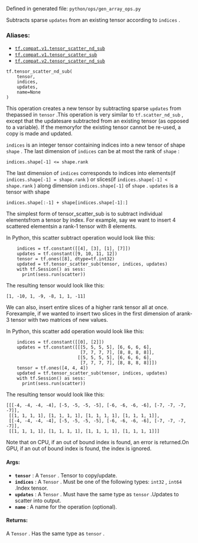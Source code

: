 
Defined in generated file:  `python/ops/gen_array_ops.py` 

Subtracts sparse  `updates`  from an existing tensor according to  `indices` .


### Aliases:
- [ `tf.compat.v1.tensor_scatter_nd_sub` ](/api_docs/python/tf/tensor_scatter_nd_sub)
- [ `tf.compat.v1.tensor_scatter_sub` ](/api_docs/python/tf/tensor_scatter_nd_sub)
- [ `tf.compat.v2.tensor_scatter_nd_sub` ](/api_docs/python/tf/tensor_scatter_nd_sub)


```
tf.tensor_scatter_nd_sub(
    tensor,
    indices,
    updates,
    name=None
)

```


This operation creates a new tensor by subtracting sparse  `updates`  from thepassed in  `tensor` .This operation is very similar to  `tf.scatter_nd_sub` , except that the updatesare subtracted from an existing tensor (as opposed to a variable). If the memoryfor the existing tensor cannot be re-used, a copy is made and updated.

 `indices`  is an integer tensor containing indices into a new tensor of shape `shape` .  The last dimension of  `indices`  can be at most the rank of  `shape` :


```
indices.shape[-1] <= shape.rank

```


The last dimension of  `indices`  corresponds to indices into elements(if  `indices.shape[-1] = shape.rank` ) or slices(if  `indices.shape[-1] < shape.rank` ) along dimension  `indices.shape[-1]`  of `shape` .   `updates`  is a tensor with shape


```
indices.shape[:-1] + shape[indices.shape[-1]:]

```


The simplest form of tensor_scatter_sub is to subtract individual elementsfrom a tensor by index. For example, say we want to insert 4 scattered elementsin a rank-1 tensor with 8 elements.

In Python, this scatter subtract operation would look like this:


```
    indices = tf.constant([[4], [3], [1], [7]])
    updates = tf.constant([9, 10, 11, 12])
    tensor = tf.ones([8], dtype=tf.int32)
    updated = tf.tensor_scatter_sub(tensor, indices, updates)
    with tf.Session() as sess:
      print(sess.run(scatter))

```


The resulting tensor would look like this:


```
[1, -10, 1, -9, -8, 1, 1, -11]

```


We can also, insert entire slices of a higher rank tensor all at once. Forexample, if we wanted to insert two slices in the first dimension of arank-3 tensor with two matrices of new values.

In Python, this scatter add operation would look like this:


```
    indices = tf.constant([[0], [2]])
    updates = tf.constant([[[5, 5, 5, 5], [6, 6, 6, 6],
                            [7, 7, 7, 7], [8, 8, 8, 8]],
                           [[5, 5, 5, 5], [6, 6, 6, 6],
                            [7, 7, 7, 7], [8, 8, 8, 8]]])
    tensor = tf.ones([4, 4, 4])
    updated = tf.tensor_scatter_sub(tensor, indices, updates)
    with tf.Session() as sess:
      print(sess.run(scatter))

```


The resulting tensor would look like this:


```
[[[-4, -4, -4, -4], [-5, -5, -5, -5], [-6, -6, -6, -6], [-7, -7, -7, -7]],
 [[1, 1, 1, 1], [1, 1, 1, 1], [1, 1, 1, 1], [1, 1, 1, 1]],
 [[-4, -4, -4, -4], [-5, -5, -5, -5], [-6, -6, -6, -6], [-7, -7, -7, -7]],
 [[1, 1, 1, 1], [1, 1, 1, 1], [1, 1, 1, 1], [1, 1, 1, 1]]]

```


Note that on CPU, if an out of bound index is found, an error is returned.On GPU, if an out of bound index is found, the index is ignored.


#### Args:
- **`tensor`** : A  `Tensor` . Tensor to copy/update.
- **`indices`** : A  `Tensor` . Must be one of the following types:  `int32` ,  `int64` .Index tensor.
- **`updates`** : A  `Tensor` . Must have the same type as  `tensor` .Updates to scatter into output.
- **`name`** : A name for the operation (optional).


#### Returns:

A  `Tensor` . Has the same type as  `tensor` .
